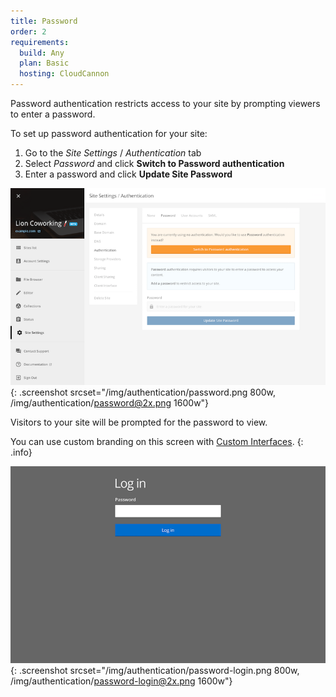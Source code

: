```yaml
---
title: Password
order: 2
requirements:
  build: Any
  plan: Basic
  hosting: CloudCannon
---
```


Password authentication restricts access to your site by prompting viewers to enter a password.

To set up password authentication for your site:

1. Go to the *Site Settings* / *Authentication* tab
2. Select *Password* and click **Switch to Password authentication**
3. Enter a password and click **Update Site Password**

![Password authentication](/img/authentication/password.png){: .screenshot srcset="/img/authentication/password.png 800w, /img/authentication/password@2x.png 1600w"}

Visitors to your site will be prompted for the password to view.

You can use custom branding on this screen with [Custom Interfaces](/authentication/custom-interfaces).
{: .info}

![Password login](/img/authentication/password-login.png){: .screenshot srcset="/img/authentication/password-login.png 800w, /img/authentication/password-login@2x.png 1600w"}
